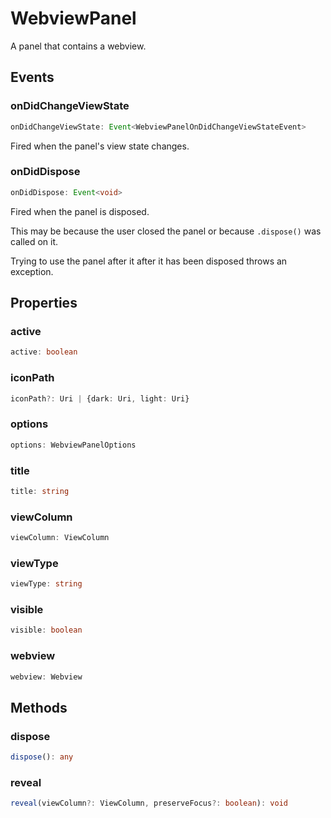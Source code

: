 # WebviewPanel

A panel that contains a webview.

## Events

### onDidChangeViewState

```typescript
onDidChangeViewState: Event<WebviewPanelOnDidChangeViewStateEvent>
```

Fired when the panel's view state changes.

### onDidDispose

```typescript
onDidDispose: Event<void>
```

Fired when the panel is disposed.

This may be because the user closed the panel or because `.dispose()` was called on it.

Trying to use the panel after it after it has been disposed throws an exception.

## Properties

### active

```typescript
active: boolean
```

### iconPath

```typescript
iconPath?: Uri | {dark: Uri, light: Uri}
```

### options

```typescript
options: WebviewPanelOptions
```

### title

```typescript
title: string
```

### viewColumn

```typescript
viewColumn: ViewColumn
```

### viewType

```typescript
viewType: string
```

### visible

```typescript
visible: boolean
```

### webview

```typescript
webview: Webview
```

## Methods

### dispose

```typescript
dispose(): any
```

### reveal

```typescript
reveal(viewColumn?: ViewColumn, preserveFocus?: boolean): void
```

[WebviewPanelOnDidChangeViewStateEvent]: WebviewPanelOnDidChangeViewStateEvent.md
[Uri]: Uri.md
[ViewColumn]: ViewColumn.md
[Webview]: Webview.md
[WebviewPanelOptions]: WebviewPanelOptions.md
[Event]: EventT.md

